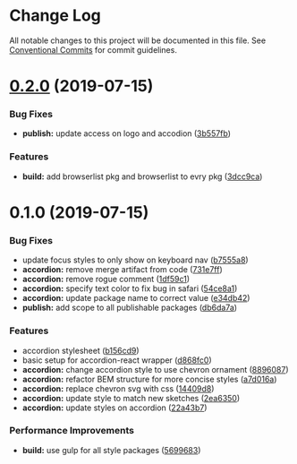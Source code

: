 # Change Log

All notable changes to this project will be documented in this file.
See [Conventional Commits](https://conventionalcommits.org) for commit guidelines.

# [0.2.0](https://github.com/fremtind/jokul/compare/@fremtind/jkl-accordion@0.1.0...@fremtind/jkl-accordion@0.2.0) (2019-07-15)


### Bug Fixes

* **publish:** update access on logo and accodion ([3b557fb](https://github.com/fremtind/jokul/commit/3b557fb))


### Features

* **build:** add browserlist pkg and browserlist to evry pkg ([3dcc9ca](https://github.com/fremtind/jokul/commit/3dcc9ca))





# 0.1.0 (2019-07-15)


### Bug Fixes

* update focus styles to only show on keyboard nav ([b7555a8](https://github.com/fremtind/jokul/commit/b7555a8))
* **accordion:** remove merge artifact from code ([731e7ff](https://github.com/fremtind/jokul/commit/731e7ff))
* **accordion:** remove rogue comment ([1df59c1](https://github.com/fremtind/jokul/commit/1df59c1))
* **accordion:** specify text color to fix bug in safari ([54ce8a1](https://github.com/fremtind/jokul/commit/54ce8a1))
* **accordion:** update package name to correct value ([e34db42](https://github.com/fremtind/jokul/commit/e34db42))
* **publish:** add scope to all publishable packages ([db6da7a](https://github.com/fremtind/jokul/commit/db6da7a))


### Features

* accordion stylesheet ([b156cd9](https://github.com/fremtind/jokul/commit/b156cd9))
* basic setup for accordion-react wrapper ([d868fc0](https://github.com/fremtind/jokul/commit/d868fc0))
* **accordion:** change accordion style to use chevron ornament ([8896087](https://github.com/fremtind/jokul/commit/8896087))
* **accordion:** refactor BEM structure for more concise styles ([a7d016a](https://github.com/fremtind/jokul/commit/a7d016a))
* **accordion:** replace chevron svg with css ([14409d8](https://github.com/fremtind/jokul/commit/14409d8))
* **accordion:** update style to match new sketches ([2ea6350](https://github.com/fremtind/jokul/commit/2ea6350))
* **accordion:** update styles on accordion ([22a43b7](https://github.com/fremtind/jokul/commit/22a43b7))


### Performance Improvements

* **build:** use gulp for all style packages ([5699683](https://github.com/fremtind/jokul/commit/5699683))
